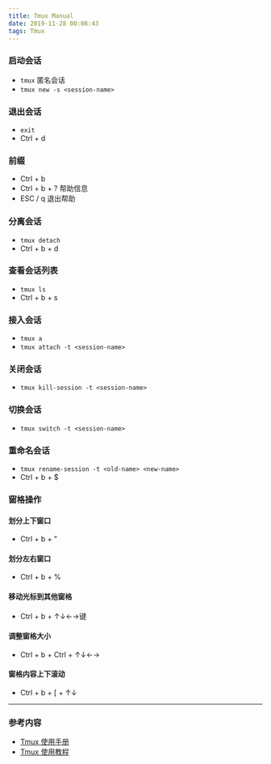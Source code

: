 ```yaml
---
title: Tmux Manual
date: 2019-11-28 00:08:43
tags: Tmux
---
```


### 启动会话

- `tmux` 匿名会话
- `tmux new -s <session-name>`

### 退出会话

- `exit`
- Ctrl + d

### 前缀

- Ctrl + b
- Ctrl + b + ?  帮助信息
- ESC / q   退出帮助

### 分离会话

- `tmux detach`
- Ctrl + b + d

### 查看会话列表

- `tmux ls`
- Ctrl + b + s

### 接入会话

- `tmux a` 
- `tmux attach -t <session-name>`

### 关闭会话

- `tmux kill-session -t <session-name>`

### 切换会话

- `tmux switch -t <session-name>`

### 重命名会话

- `tmux rename-session -t <old-name> <new-name>`
- Ctrl + b + $

### 窗格操作

#### 划分上下窗口
- Ctrl + b + "

#### 划分左右窗口
- Ctrl + b + %

#### 移动光标到其他窗格
- Ctrl + b + ↑↓←→键

#### 调整窗格大小
- Ctrl + b + Ctrl + ↑↓←→

#### 窗格内容上下滚动
- Ctrl + b + [ + ↑↓   

---

### 参考内容
- [Tmux 使用手册](http://louiszhai.github.io/2017/09/30/tmux/)
- [Tmux 使用教程](https://www.ruanyifeng.com/blog/2019/10/tmux.html)